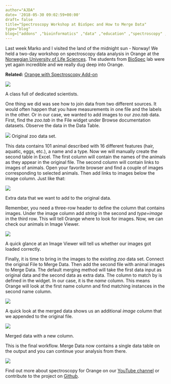 ```yaml
---
author="AJDA"
date= '2018-05-30 09:02:59+00:00'
draft= false
title="Spectroscopy Workshop at BioSpec and How to Merge Data"
type="blog"
blog=["addons" ,"bioinformatics" ,"data" ,"education" ,"spectroscopy" ,"workshop"  ]
---
```


Last week Marko and I visited the land of the midnight sun - Norway! We held a two-day workshop on spectroscopy data analysis in Orange at the [Norwegian University of Life Sciences](https://www.nmbu.no/en). The students from [BioSpec](https://www.nmbu.no/en/faculty/realtek/research/groups/biospectroscopy) lab were yet again incredible and we really dug deep into Orange.


**Related:** [Orange with Spectroscopy Add-on](/blog/2018/03/28/orange-with-spectroscopy-add-on-workshop/)




![](/images/2018/05/nbmu.jpg)

A class full of dedicated scientists.



One thing we did was see how to join data from two different sources. It would often happen that you have measurements in one file and the labels in the other. Or in our case, we wanted to add images to our _zoo.tab_ data. First, find the _zoo.tab_ in the File widget under Browse documentation datasets. Observe the data in the Data Table.

![](/images/2018/05/Screen-Shot-2018-05-30-at-10.03.58.png)
Original zoo data set.



This data contains 101 animal described with 16 different features (hair, aquatic, eggs, etc.), a name and a type. Now we will manually create the second table in Excel. The first column will contain the names of the animals as they appear in the original file. The second column will contain links to images of animals. Open your favorite browser and find a couple of images corresponding to selected animals. Then add links to images below the image column. Just like that:

![](/images/2018/05/Screen-Shot-2018-05-30-at-10.10.19.png)

Extra data that we want to add to the original data.



Remember, you need a three-row header to define the column that contains images. Under the image column add _string_ in the second and _type=image_ in the third row. This will tell Orange where to look for images. Now, we can check our animals in Image Viewer.

![](/images/2018/05/Screen-Shot-2018-05-30-at-10.25.42.png)

A quick glance at an Image Viewer will tell us whether our images got loaded correctly.



Finally, it is time to bring in the images to the existing _zoo_ data set. Connect the original File to Merge Data. Then add the second file with animal images to Merge Data. The default merging method will take the first data input as original data and the second data as extra data. The column to match by is defined in the widget. In our case, it is the _name_ column. This means Orange will look at the first name column and find matching instances in the second name column.

![](/images/2018/05/Screen-Shot-2018-05-30-at-10.29.23.png)



A quick look at the merged data shows us an additional _image_ column that we appended to the original file.

![](/images/2018/05/Screen-Shot-2018-05-30-at-10.29.48.png)

Merged data with a new column.



This is the final workflow. Merge Data now contains a single data table on the output and you can continue your analysis from there.

![](/images/2018/05/Screen-Shot-2018-05-30-at-10.30.01.png)


Find out more about spectroscopy for Orange on our [YouTube channel](https://www.youtube.com/playlist?list=PLmNPvQr9Tf-bPWjDJvJBPZJ6us_KTAD5T) or contribute to the project on [Github](https://github.com/Quasars/orange-spectroscopy).
